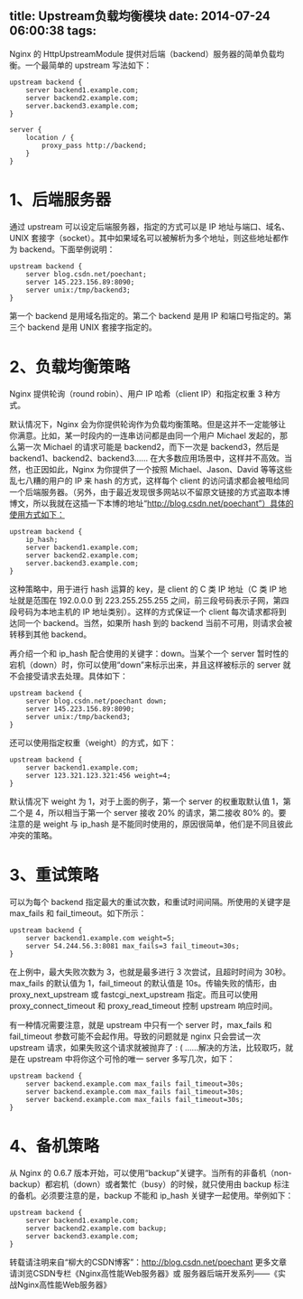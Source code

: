 title: Upstream负载均衡模块
date: 2014-07-24 06:00:38
tags:
---
Nginx 的 HttpUpstreamModule 提供对后端（backend）服务器的简单负载均衡。一个最简单的 upstream 写法如下：
```
upstream backend {
    server backend1.example.com;
    server backend2.example.com;
    server.backend3.example.com;
}

server {
    location / {
        proxy_pass http://backend;
    }
}
```
# 1、后端服务器

通过 upstream 可以设定后端服务器，指定的方式可以是 IP 地址与端口、域名、UNIX 套接字（socket）。其中如果域名可以被解析为多个地址，则这些地址都作为 backend。下面举例说明：
```
upstream backend {
    server blog.csdn.net/poechant;
    server 145.223.156.89:8090;
    server unix:/tmp/backend3;
}
```
第一个 backend 是用域名指定的。第二个 backend 是用 IP 和端口号指定的。第三个 backend 是用 UNIX 套接字指定的。

# 2、负载均衡策略

Nginx 提供轮询（round robin）、用户 IP 哈希（client IP）和指定权重 3 种方式。

默认情况下，Nginx 会为你提供轮询作为负载均衡策略。但是这并不一定能够让你满意。比如，某一时段内的一连串访问都是由同一个用户 Michael 发起的，那么第一次 Michael 的请求可能是 backend2，而下一次是 backend3，然后是 backend1、backend2、backend3…… 在大多数应用场景中，这样并不高效。当然，也正因如此，Nginx 为你提供了一个按照 Michael、Jason、David 等等这些乱七八糟的用户的 IP 来 hash 的方式，这样每个 client 的访问请求都会被甩给同一个后端服务器。（另外，由于最近发现很多网站以不留原文链接的方式盗取本博博文，所以我就在这插一下本博的地址“http://blog.csdn.net/poechant”）具体的使用方式如下：
```
upstream backend {
    ip_hash;
    server backend1.example.com;
    server backend2.example.com;
    server.backend3.example.com;
}
```
这种策略中，用于进行 hash 运算的 key，是 client 的 C 类 IP 地址（C 类 IP 地址就是范围在 192.0.0.0 到 223.255.255.255 之间，前三段号码表示子网，第四段号码为本地主机的 IP 地址类别）。这样的方式保证一个 client 每次请求都将到达同一个 backend。当然，如果所 hash 到的 backend 当前不可用，则请求会被转移到其他 backend。

再介绍一个和 ip_hash 配合使用的关键字：down。当某个一个 server 暂时性的宕机（down）时，你可以使用“down”来标示出来，并且这样被标示的 server 就不会接受请求去处理。具体如下：
```
upstream backend {
    server blog.csdn.net/poechant down;
    server 145.223.156.89:8090;
    server unix:/tmp/backend3;
}
```
还可以使用指定权重（weight）的方式，如下：
```
upstream backend {
    server backend1.example.com;
    server 123.321.123.321:456 weight=4;
}
```
默认情况下 weight 为 1，对于上面的例子，第一个 server 的权重取默认值 1，第二个是 4，所以相当于第一个 server 接收 20% 的请求，第二接收 80% 的。要注意的是 weight 与 ip_hash 是不能同时使用的，原因很简单，他们是不同且彼此冲突的策略。

# 3、重试策略

可以为每个 backend 指定最大的重试次数，和重试时间间隔。所使用的关键字是 max_fails 和 fail_timeout。如下所示：
```
upstream backend {
    server backend1.example.com weight=5;
    server 54.244.56.3:8081 max_fails=3 fail_timeout=30s;
}
```
在上例中，最大失败次数为 3，也就是最多进行 3 次尝试，且超时时间为 30秒。max_fails 的默认值为 1，fail_timeout 的默认值是 10s。传输失败的情形，由 proxy_next_upstream 或 fastcgi_next_upstream 指定。而且可以使用 proxy_connect_timeout 和 proxy_read_timeout 控制 upstream 响应时间。

有一种情况需要注意，就是 upstream 中只有一个 server 时，max_fails 和 fail_timeout 参数可能不会起作用。导致的问题就是 nginx 只会尝试一次 upstream 请求，如果失败这个请求就被抛弃了 : ( ……解决的方法，比较取巧，就是在 upstream 中将你这个可怜的唯一 server 多写几次，如下：
```
upstream backend {
    server backend.example.com max_fails fail_timeout=30s;
    server backend.example.com max_fails fail_timeout=30s;
    server backend.example.com max_fails fail_timeout=30s;
}
```
# 4、备机策略

从 Nginx 的 0.6.7 版本开始，可以使用“backup”关键字。当所有的非备机（non-backup）都宕机（down）或者繁忙（busy）的时候，就只使用由 backup 标注的备机。必须要注意的是，backup 不能和 ip_hash 关键字一起使用。举例如下：
```
upstream backend {
    server backend1.example.com;
    server backend2.example.com backup;
    server backend3.example.com;
}
```

转载请注明来自“柳大的CSDN博客”：http://blog.csdn.net/poechant
更多文章请浏览CSDN专栏《Nginx高性能Web服务器》或 服务器后端开发系列——《实战Nginx高性能Web服务器》
